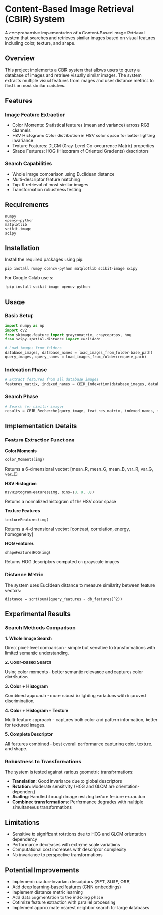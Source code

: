 # Content-Based Image Retrieval (CBIR) System

A comprehensive implementation of a Content-Based Image Retrieval system that searches and retrieves similar images based on visual features including color, texture, and shape.

## Overview

This project implements a CBIR system that allows users to query a database of images and retrieve visually similar images. The system extracts multiple visual features from images and uses distance metrics to find the most similar matches.

## Features

### Image Feature Extraction

- Color Moments: Statistical features (mean and variance) across RGB channels
- HSV Histogram: Color distribution in HSV color space for better lighting invariance
- Texture Features: GLCM (Gray-Level Co-occurrence Matrix) properties
- Shape Features: HOG (Histogram of Oriented Gradients) descriptors

### Search Capabilities

- Whole image comparison using Euclidean distance
- Multi-descriptor feature matching
- Top-K retrieval of most similar images
- Transformation robustness testing

## Requirements
```
numpy
opencv-python
matplotlib
scikit-image
scipy
```

## Installation

Install the required packages using pip:
```bash
pip install numpy opencv-python matplotlib scikit-image scipy
```

For Google Colab users:
```python
!pip install scikit-image opencv-python
```

## Usage

### Basic Setup
```python
import numpy as np
import cv2
from skimage.feature import graycomatrix, graycoprops, hog
from scipy.spatial.distance import euclidean

# Load images from folders
database_images, database_names = load_images_from_folder(base_path)
query_images, query_names = load_images_from_folder(requete_path)
```

### Indexation Phase
```python
# Extract features from all database images
features_matrix, indexed_names = CBIR_Indexation(database_images, database_names)
```

### Search Phase
```python
# Search for similar images
results = CBIR_Recherche(query_image, features_matrix, indexed_names, top_k=5)
```

## Implementation Details

### Feature Extraction Functions

**Color Moments**
```python
color_Moments(img)
```

Returns a 6-dimensional vector: [mean_R, mean_G, mean_B, var_R, var_G, var_B]

**HSV Histogram**
```python
hsvHistogramFeatures(img, bins=(8, 8, 8))
```

Returns a normalized histogram of the HSV color space

**Texture Features**
```python
textureFeatures(img)
```

Returns a 4-dimensional vector: [contrast, correlation, energy, homogeneity]

**HOG Features**
```python
shapeFeaturesHOG(img)
```

Returns HOG descriptors computed on grayscale images

### Distance Metric

The system uses Euclidean distance to measure similarity between feature vectors:
```
distance = sqrt(sum((query_features - db_features)^2))
```

## Experimental Results

### Search Methods Comparison

**1. Whole Image Search**

Direct pixel-level comparison - simple but sensitive to transformations with limited semantic understanding.

**2. Color-based Search**

Using color moments - better semantic relevance and captures color distribution.

**3. Color + Histogram**

Combined approach - more robust to lighting variations with improved discrimination.

**4. Color + Histogram + Texture**

Multi-feature approach - captures both color and pattern information, better for textured images.

**5. Complete Descriptor**

All features combined - best overall performance capturing color, texture, and shape.

### Robustness to Transformations

The system is tested against various geometric transformations:

- **Translation**: Good invariance due to global descriptors
- **Rotation**: Moderate sensitivity (HOG and GLCM are orientation-dependent)
- **Scaling**: Handled through image resizing before feature extraction
- **Combined transformations**: Performance degrades with multiple simultaneous transformations

## Limitations

- Sensitive to significant rotations due to HOG and GLCM orientation dependency
- Performance decreases with extreme scale variations
- Computational cost increases with descriptor complexity
- No invariance to perspective transformations

## Potential Improvements

- Implement rotation-invariant descriptors (SIFT, SURF, ORB)
- Add deep learning-based features (CNN embeddings)
- Implement distance metric learning
- Add data augmentation to the indexing phase
- Optimize feature extraction with parallel processing
- Implement approximate nearest neighbor search for large databases
